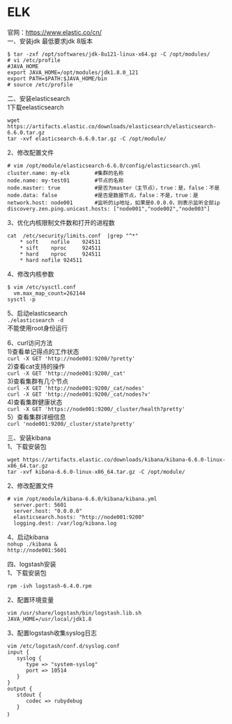 ELK
====
官网：https://www.elastic.co/cn/  
一、安装jdk  最低要求jdk 8版本
```
$ tar -zxf /opt/softwares/jdk-8u121-linux-x64.gz -C /opt/modules/
# vi /etc/profile
#JAVA_HOME
export JAVA_HOME=/opt/modules/jdk1.8.0_121
export PATH=$PATH:$JAVA_HOME/bin
# source /etc/profile
```

二、安装elasticsearch  
1下载eelasticsearch  
```
wget https://artifacts.elastic.co/downloads/elasticsearch/elasticsearch-6.6.0.tar.gz
tar -xvf elasticsearch-6.6.0.tar.gz -C /opt/module/
```  
2、修改配置文件
```
# vim /opt/module/elasticsearch-6.6.0/config/elasticsearch.yml
cluster.name: my-elk        #集群的名称
node.name: my-test01        #节点的名称
node.master: true           #是否为master（主节点），true：是，false：不是
node.data: false            #是否是数据节点，false：不是，true：是
network.host: node001       #监听的ip地址，如果是0.0.0.0，则表示监听全部ip
discovery.zen.ping.unicast.hosts: ["node001","node002","node003"]
```  
3、优化内核限制文件数和打开的进程数  
```
cat  /etc/security/limits.conf  |grep "^*"
    * soft    nofile    924511
    * sift    nproc     924511
    * hard    nproc     924511
    * hard nofile 924511
```  
4、修改内核参数
```  
$ vim /etc/sysctl.conf
  vm.max_map_count=262144
sysctl -p
```  
5、启动elasticsearch  
``` ./elasticsearch -d ```  
不能使用root身份运行

6、curl访问方法  
1)查看单记得点的工作状态  
``` curl -X GET 'http://node001:9200/?pretty' ```  
2)查看cat支持的操作  
``` curl -X GET 'http://node001:9200/_cat' ```  
3)查看集群有几个节点  
``` curl -X GET 'http://node001:9200/_cat/nodes' ```  
``` curl -X GET 'http://node001:9200/_cat/nodes?v' ```  
4)查看集群健康状态  
``` curl -X GET 'https://node001:9200/_cluster/health?pretty' ```  
5）查看集群详细信息  
``` curl 'node001:9200/_cluster/state?pretty' ```

三、安装kibana  
1、下载安装包  
```
wget https://artifacts.elastic.co/downloads/kibana/kibana-6.6.0-linux-x86_64.tar.gz
tar -xvf kibana-6.6.0-linux-x86_64.tar.gz -C /opt/module/
```  
2、修改配置文件  
```
# vim /opt/module/kibana-6.6.0/kibana/kibana.yml
  server.port: 5601
  server.host: "0.0.0.0"
  elasticsearch.hosts: "http://node001:9200"
  logging.dest: /var/log/kibana.log
```  

4、启动kibana  
``` nohup ./kibana & ```  
``` http://node001:5601 ```  


四、logstash安装  
1、下载安装包  
``` curl -O https://artifacts.elastic.co/downloads/logstash/logstash-6.4.0.rpm
rpm -ivh logstash-6.4.0.rpm
```  
2、配置环境变量
```
vim /usr/share/logstash/bin/logstash.lib.sh
JAVA_HOME=/usr/local/jdk1.8
```  
3、配置logstash收集syslog日志  
```
vim /etc/logstash/conf.d/syslog.conf
input {
   syslog { 
      type => "system-syslog"
      port => 10514
   }
}
output {
   stdout {
      codec => rubydebug
   }
｝
```  
